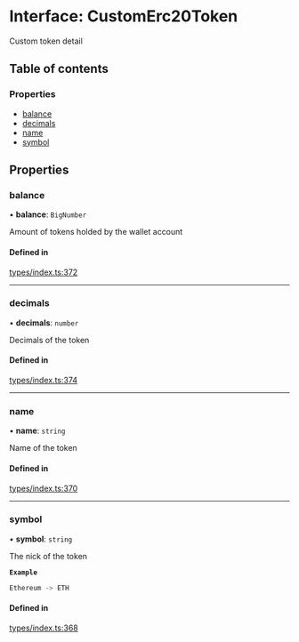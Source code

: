 # Interface: CustomErc20Token

Custom token detail

## Table of contents

### Properties

- [balance](CustomErc20Token.md#balance)
- [decimals](CustomErc20Token.md#decimals)
- [name](CustomErc20Token.md#name)
- [symbol](CustomErc20Token.md#symbol)

## Properties

### balance

• **balance**: `BigNumber`

Amount of tokens holded by the wallet account

#### Defined in

[types/index.ts:372](https://github.com/nevermined-io/react-components/blob/30dad8d/catalog/src/types/index.ts#L372)

___

### decimals

• **decimals**: `number`

Decimals of the token

#### Defined in

[types/index.ts:374](https://github.com/nevermined-io/react-components/blob/30dad8d/catalog/src/types/index.ts#L374)

___

### name

• **name**: `string`

Name of the token

#### Defined in

[types/index.ts:370](https://github.com/nevermined-io/react-components/blob/30dad8d/catalog/src/types/index.ts#L370)

___

### symbol

• **symbol**: `string`

The nick of the token

**`Example`**

```ts
Ethereum -> ETH
```

#### Defined in

[types/index.ts:368](https://github.com/nevermined-io/react-components/blob/30dad8d/catalog/src/types/index.ts#L368)
